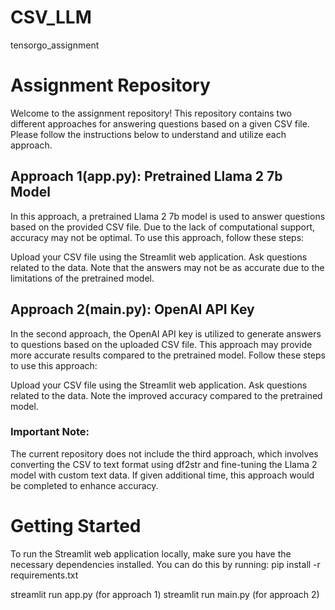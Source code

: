 # CSV_LLM
tensorgo_assignment 

# Assignment Repository
Welcome to the assignment repository! This repository contains two different approaches for answering questions based on a given CSV file. Please follow the instructions below to understand and utilize each approach.

## Approach 1(app.py): Pretrained Llama 2 7b Model
In this approach, a pretrained Llama 2 7b model is used to answer questions based on the provided CSV file. Due to the lack of computational support, accuracy may not be optimal. To use this approach, follow these steps:

Upload your CSV file using the Streamlit web application.
Ask questions related to the data.
Note that the answers may not be as accurate due to the limitations of the pretrained model.
## Approach 2(main.py): OpenAI API Key
In the second approach, the OpenAI API key is utilized to generate answers to questions based on the uploaded CSV file. This approach may provide more accurate results compared to the pretrained model. Follow these steps to use this approach:

Upload your CSV file using the Streamlit web application.
Ask questions related to the data.
Note the improved accuracy compared to the pretrained model.
### Important Note:
The current repository does not include the third approach, which involves converting the CSV to text format using df2str and fine-tuning the Llama 2 model with custom text data. If given additional time, this approach would be completed to enhance accuracy.

# Getting Started
To run the Streamlit web application locally, make sure you have the necessary dependencies installed. You can do this by running: 
pip install -r requirements.txt

streamlit run app.py (for approach 1)
streamlit run main.py (for approach 2)

